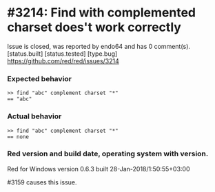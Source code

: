 
#3214: Find with complemented charset does't work correctly
================================================================================
Issue is closed, was reported by endo64 and has 0 comment(s).
[status.built] [status.tested] [type.bug]
<https://github.com/red/red/issues/3214>

### Expected behavior

```
>> find "abc" complement charset "*"
== "abc"
```
### Actual behavior

```
>> find "abc" complement charset "*"
== none
```

### Red version and build date, operating system with version.

Red for Windows version 0.6.3 built 28-Jan-2018/1:50:55+03:00

#3159 causes this issue.




